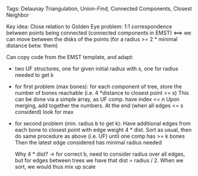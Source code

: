 Tags: Delaunay Triangulation, Union-Find, Connected Components, Closest Neighbor 

Key idea: Close relation to Golden Eye problem:
        1:1 correspondence between points being connected (connected components in EMST)
            <==>
            we can move between the disks of the points
            (for a radius >= 2 * minimal distance betw. them) 


Can copy code from the EMST template, and adapt:
* two UF structures, one for given initial radius with s,
    one for radius needed to get k
* for first problem (max bones):
    for each component of tree, store the number of bones reachable
    (i.e. 4 *distance to closest point <= s)
    This can be done via a simple array, as UF comp. have index <= n
    Upon merging, add together the numbers. At the end (when all edges <= s considerd)
    look for max
* for second problem (min. radius b to get k):
    Have additional edges from each bone to closest point with edge weight 4 * dist.
    Sort as usual, then do same procedure as above (i.e. UF) until one comp has >= k bones
    Then the latest edge considered has minimal radius needed

    Why 4 * dist? ->
    for correct b, need to consider radius over all edges, but for edges between trees
    we have that dist = radius / 2. When we sort, we would thus mix up scale